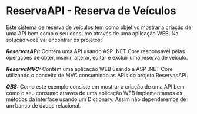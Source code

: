 # ReservaAPI - Reserva de Veículos
Este sistema de reserva de veículos tem como objetivo mostrar a criação de uma API bem como o seu consumo através de uma aplicação WEB. Na solução você vai encontrar os projetos:

***ReservasAPI:*** Contém uma API usando ASP .NET Core responsável pelas operações de obter, inserir, alterar, editar e excluir uma reserva de veículo.

***ReservaMVC:*** Contém uma aplicação WEB usando a ASP .NET Core utilizando o conceito de MVC consumindo as APIs do projeto ReservasAPI.</p>

***OBS:*** Como este exemplo consiste em mostrar a criação de uma API bem como o seu consumo através de uma aplicação WEB implementamos os métodos da interface usando um Dictionary. Assim não dependeremos de um banco de dados relacional.
